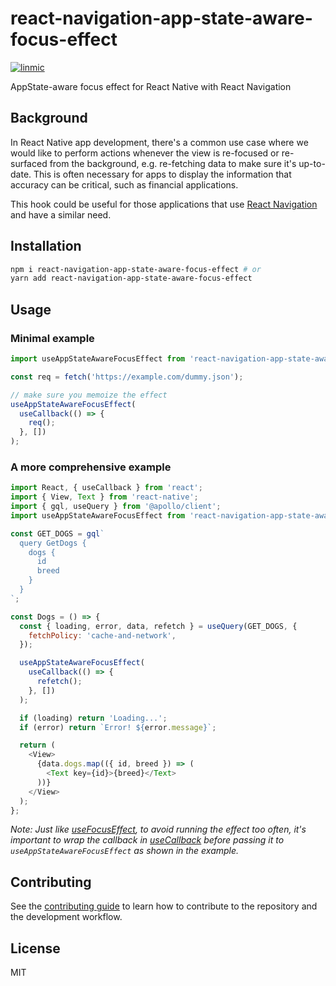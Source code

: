 # react-navigation-app-state-aware-focus-effect

[![linmic](https://circleci.com/gh/linmic/react-navigation-app-state-aware-focus-effect.svg?style=shield)](https://app.circleci.com/pipelines/github/linmic/react-navigation-app-state-aware-focus-effect)

AppState-aware focus effect for React Native with React Navigation

## Background

In React Native app development, there's a common use case where we would like to perform actions whenever the view is re-focused or re-surfaced from the background, e.g. re-fetching data to make sure it's up-to-date. This is often necessary for apps to display the information that accuracy can be critical, such as financial applications.

This hook could be useful for those applications that use [React Navigation](https://reactnavigation.org/) and have a similar need.

## Installation

```sh
npm i react-navigation-app-state-aware-focus-effect # or
yarn add react-navigation-app-state-aware-focus-effect
```

## Usage

### Minimal example

```js
import useAppStateAwareFocusEffect from 'react-navigation-app-state-aware-focus-effect';

const req = fetch('https://example.com/dummy.json');

// make sure you memoize the effect
useAppStateAwareFocusEffect(
  useCallback(() => {
    req();
  }, [])
);
```

### A more comprehensive example

```js
import React, { useCallback } from 'react';
import { View, Text } from 'react-native';
import { gql, useQuery } from '@apollo/client';
import useAppStateAwareFocusEffect from 'react-navigation-app-state-aware-focus-effect';

const GET_DOGS = gql`
  query GetDogs {
    dogs {
      id
      breed
    }
  }
`;

const Dogs = () => {
  const { loading, error, data, refetch } = useQuery(GET_DOGS, {
    fetchPolicy: 'cache-and-network',
  });

  useAppStateAwareFocusEffect(
    useCallback(() => {
      refetch();
    }, [])
  );

  if (loading) return 'Loading...';
  if (error) return `Error! ${error.message}`;

  return (
    <View>
      {data.dogs.map(({ id, breed }) => (
        <Text key={id}>{breed}</Text>
      ))}
    </View>
  );
};
```

_Note: Just like [useFocusEffect](https://reactnavigation.org/docs/use-focus-effect/), to avoid running the effect too often, it's important to wrap the callback in [useCallback](https://reactjs.org/docs/hooks-reference.html#usecallback) before passing it to `useAppStateAwareFocusEffect` as shown in the example._

## Contributing

See the [contributing guide](CONTRIBUTING.md) to learn how to contribute to the repository and the development workflow.

## License

MIT
